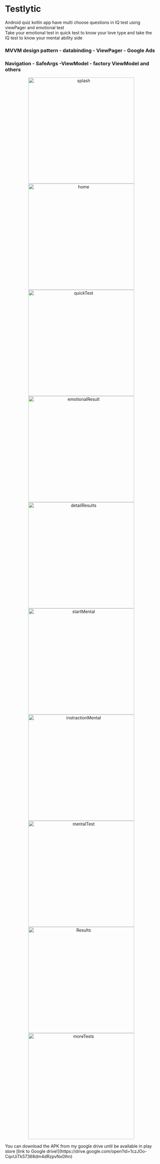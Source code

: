 # Testlytic
Android quiz kotlin app have multi choose questions in IQ test using viewPager  and emotional test  
Take your emotional test in quick test to know your love type and take the IQ test to know your mental ability side 
### MVVM design pattern - databinding - ViewPager - Google Ads 
### Navigation - SafeArgs -ViewModel - factory ViewModel and others

<p align="center">
<img src="New folder/splash.png" width="350" title=" splash"/>
<img src= "New folder/home.png" width="350" title="home" />
<img src="New folder/emotionalTest.png" width="350" title=" quickTest"/>
<img src= "New folder/emotionalResult.png" width="350" title="emotionalResult" />
<img src= "New folder/detailResults.png" width="350" title="detailResults" />
<img src= "New folder/startMental.png" width="350" title="startMental" />
<img src= "New folder/instractionMental.png" width="350" title="instractionMental" />
<img src="New folder/mentalTest.png" width="350" title=" mentalTest"/>
<img src="New folder/payScreen.png" width="350" title=" Results"/>
<img src= "New folder/moreTests.png" width="350" title="moreTests" />
</p>
You can download the APK from my google drive until be available in play store [link to Google drive!](https://drive.google.com/open?id=1czJOo-CqvUiTk57368dm4dRzpvNx0lhn)
